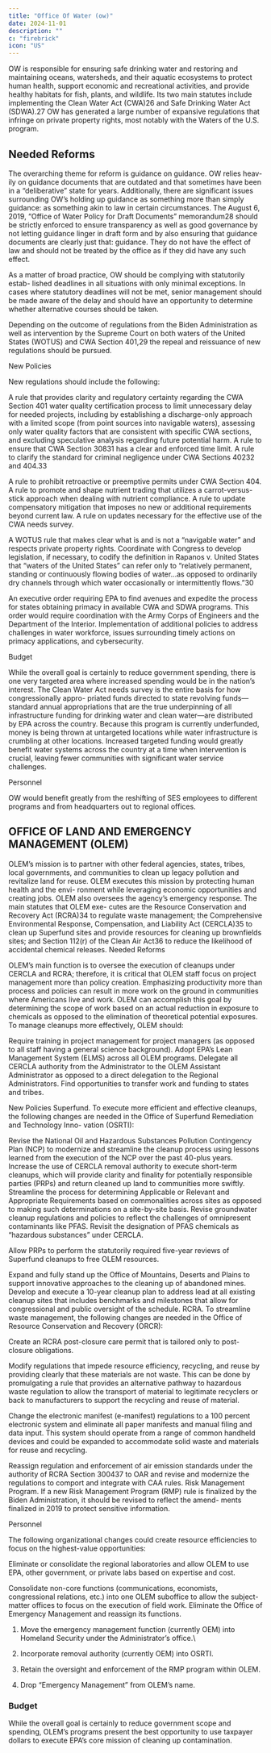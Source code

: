 ```yaml
---
title: "Office Of Water (ow)"
date: 2024-11-01
description: ""
c: "firebrick"
icon: "US"
---
```



OW is responsible for ensuring safe drinking water and restoring and maintaining oceans, watersheds, and their aquatic ecosystems to protect human health, support economic and recreational activities, and provide healthy habitats for fish, plants, and wildlife. Its two main statutes include implementing the Clean Water Act (CWA)26 and Safe Drinking Water Act (SDWA).27 OW has generated a large number of expansive regulations that infringe on private property rights, most notably with the Waters of the U.S. program.


## Needed Reforms

The overarching theme for reform is guidance on guidance. OW relies heav-
ily on guidance documents that are outdated and that sometimes have been in a
“deliberative” state for years. Additionally, there are significant issues surrounding
OW’s holding up guidance as something more than simply guidance: as something
akin to law in certain circumstances. The August 6, 2019, “Office of Water Policy for
Draft Documents” memorandum28 should be strictly enforced to ensure transparency as well as good governance by not letting guidance linger in draft form and
by also ensuring that guidance documents are clearly just that: guidance. They do
not have the effect of law and should not be treated by the office as if they did have
any such effect.

As a matter of broad practice, OW should be complying with statutorily estab-
lished deadlines in all situations with only minimal exceptions. In cases where
statutory deadlines will not be met, senior management should be made aware
of the delay and should have an opportunity to determine whether alternative
courses should be taken.

Depending on the outcome of regulations from the Biden Administration as
well as intervention by the Supreme Court on both waters of the United States
(WOTUS) and CWA Section 401,29 the repeal and reissuance of new regulations
should be pursued.


New Policies

New regulations should include the following:


A rule that provides clarity and regulatory certainty regarding the CWA
Section 401 water quality certification process to limit unnecessary delay for
needed projects, including by establishing a discharge-only approach with
a limited scope (from point sources into navigable waters), assessing only
water quality factors that are consistent with specific CWA sections, and
excluding speculative analysis regarding future potential harm.
A rule to ensure that CWA Section 30831 has a clear and enforced time limit.
A rule to clarify the standard for criminal negligence under CWA Sections
40232 and 404.33

A rule to prohibit retroactive or preemptive permits under CWA Section 404.
A rule to promote and shape nutrient trading that utilizes a carrot-versus-
stick approach when dealing with nutrient compliance.
A rule to update compensatory mitigation that imposes no new or additional
requirements beyond current law.
A rule on updates necessary for the effective use of the CWA needs survey.


A WOTUS rule that makes clear what is and is not a “navigable water” and
respects private property rights. Coordinate with Congress to develop
legislation, if necessary, to codify the definition in Rapanos v. United States
that “waters of the United States” can refer only to “relatively permanent,
standing or continuously flowing bodies of water...as opposed to ordinarily
dry channels through which water occasionally or intermittently flows.”30

An executive order requiring EPA to find avenues and expedite the process
for states obtaining primacy in available CWA and SDWA programs. This
order would require coordination with the Army Corps of Engineers and the
Department of the Interior.
Implementation of additional policies to address challenges in water
workforce, issues surrounding timely actions on primacy applications, and
cybersecurity.

Budget

While the overall goal is certainly to reduce government spending, there is one
very targeted area where increased spending would be in the nation’s interest. The
Clean Water Act needs survey is the entire basis for how congressionally appro-
priated funds directed to state revolving funds—standard annual appropriations
that are the true underpinning of all infrastructure funding for drinking water and
clean water—are distributed by EPA across the country. Because this program is
currently underfunded, money is being thrown at untargeted locations while water
infrastructure is crumbling at other locations. Increased targeted funding would
greatly benefit water systems across the country at a time when intervention is
crucial, leaving fewer communities with significant water service challenges.

Personnel

OW would benefit greatly from the reshifting of SES employees to different
programs and from headquarters out to regional offices.


## OFFICE OF LAND AND EMERGENCY MANAGEMENT (OLEM)

OLEM’s mission is to partner with other federal agencies, states, tribes, local
governments, and communities to clean up legacy pollution and revitalize land
for reuse. OLEM executes this mission by protecting human health and the envi-
ronment while leveraging economic opportunities and creating jobs. OLEM also
oversees the agency’s emergency response. The main statutes that OLEM exe-
cutes are the Resource Conservation and Recovery Act (RCRA)34 to regulate waste
management; the Comprehensive Environmental Response, Compensation, and
Liability Act (CERCLA)35 to clean up Superfund sites and provide resources for
cleaning up brownfields sites; and Section 112(r) of the Clean Air Act36 to reduce
the likelihood of accidental chemical releases.
Needed Reforms

OLEM’s main function is to oversee the execution of cleanups under CERCLA
and RCRA; therefore, it is critical that OLEM staff focus on project management
more than policy creation. Emphasizing productivity more than process and policies can result in more work on the ground in communities where Americans live and
work. OLEM can accomplish this goal by determining the scope of work based on
an actual reduction in exposure to chemicals as opposed to the elimination of theoretical potential exposures. To manage cleanups more effectively, OLEM should:

Require training in project management for project managers (as opposed
to all staff having a general science background).
Adopt EPA’s Lean Management System (ELMS) across all OLEM programs.
Delegate all CERCLA authority from the Administrator to the OLEM
Assistant Administrator as opposed to a direct delegation to the Regional
Administrators.
Find opportunities to transfer work and funding to states and tribes.

New Policies
Superfund. To execute more efficient and effective cleanups, the following
changes are needed in the Office of Superfund Remediation and Technology Inno-
vation (OSRTI):

Revise the National Oil and Hazardous Substances Pollution Contingency
Plan (NCP) to modernize and streamline the cleanup process using lessons
learned from the execution of the NCP over the past 40-plus years.
Increase the use of CERCLA removal authority to execute short-term
cleanups, which will provide clarity and finality for potentially responsible
parties (PRPs) and return cleaned up land to communities more swiftly.
Streamline the process for determining Applicable or Relevant and
Appropriate Requirements based on commonalities across sites as opposed
to making such determinations on a site-by-site basis.
Revise groundwater cleanup regulations and policies to reflect the
challenges of omnipresent contaminants like PFAS.
Revisit the designation of PFAS chemicals as “hazardous substances”
under CERCLA.

Allow PRPs to perform the statutorily required five-year reviews of
Superfund cleanups to free OLEM resources.

Expand and fully stand up the Office of Mountains, Deserts and Plains to
support innovative approaches to the cleaning up of abandoned mines.
Develop and execute a 10-year cleanup plan to address lead at all existing
cleanup sites that includes benchmarks and milestones that allow for
congressional and public oversight of the schedule.
RCRA. To streamline waste management, the following changes are needed in
the Office of Resource Conservation and Recovery (ORCR):

Create an RCRA post-closure care permit that is tailored only to post-
closure obligations.

Modify regulations that impede resource efficiency, recycling, and
reuse by providing clearly that these materials are not waste. This can
be done by promulgating a rule that provides an alternative pathway
to hazardous waste regulation to allow the transport of material to
legitimate recyclers or back to manufacturers to support the recycling
and reuse of material.

Change the electronic manifest (e-manifest) regulations to a 100 percent
electronic system and eliminate all paper manifests and manual filing and
data input. This system should operate from a range of common handheld
devices and could be expanded to accommodate solid waste and materials
for reuse and recycling.

Reassign regulation and enforcement of air emission standards under the
authority of RCRA Section 300437 to OAR and revise and modernize the
regulations to comport and integrate with CAA rules.
Risk Management Program. If a new Risk Management Program (RMP) rule
is finalized by the Biden Administration, it should be revised to reflect the amend-
ments finalized in 2019 to protect sensitive information.

Personnel

The following organizational changes could create resource efficiencies to focus
on the highest-value opportunities:

Eliminate or consolidate the regional laboratories and allow OLEM to use
EPA, other government, or private labs based on expertise and cost.

Consolidate non-core functions (communications, economists,
congressional relations, etc.) into one OLEM suboffice to allow the subject-
matter offices to focus on the execution of field work.
Eliminate the Office of Emergency Management and reassign its functions.

1. Move the emergency management function (currently OEM) into Homeland Security under the Administrator’s office.\

2. Incorporate removal authority (currently OEM) into OSRTI.

3. Retain the oversight and enforcement of the RMP program within OLEM.

4. Drop “Emergency Management” from OLEM’s name.


### Budget

While the overall goal is certainly to reduce government scope and spending,
OLEM’s programs present the best opportunity to use taxpayer dollars to execute
EPA’s core mission of cleaning up contamination.

